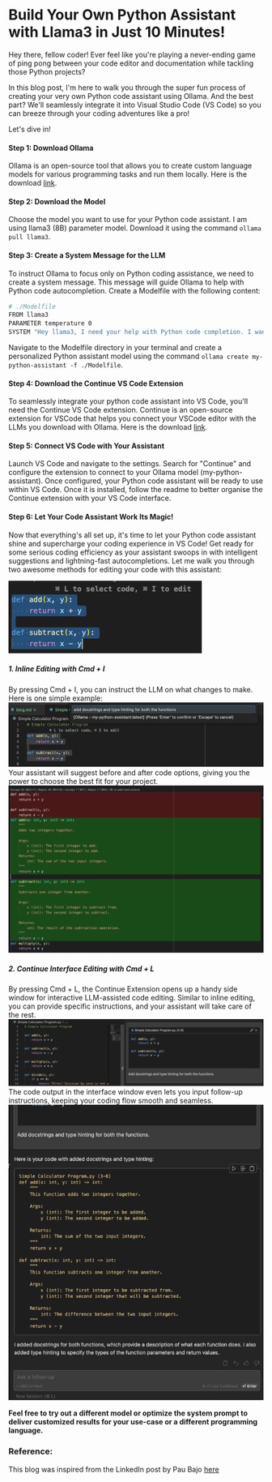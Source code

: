 # Build Your Own Python Assistant with Llama3 in Just 10 Minutes!

Hey there, fellow coder! Ever feel like you're playing a never-ending game of ping pong between your code editor and documentation while tackling those Python projects?

In this blog post, I'm here to walk you through the super fun process of creating your very own Python code assistant using Ollama. And the best part? We'll seamlessly integrate it into Visual Studio Code (VS Code) so you can breeze through your coding adventures like a pro!

Let's dive in!

#### Step 1: Download Ollama

Ollama is an open-source tool that allows you to create custom language models for various programming tasks and run them locally.
Here is the download [link](https://ollama.com/download).

#### Step 2: Download the Model

Choose the model you want to use for your Python code assistant. I am using llama3 (8B) parameter model. Download it using the command `ollama pull llama3`.

#### Step 3: Create a System Message for the LLM

To instruct Ollama to focus only on Python coding assistance, we need to create a system message. This message will guide Ollama to help with Python code autocompletion. Create a Modelfile with the following content:

```bash
# ./Modelfile
FROM llama3
PARAMETER temperature 0
SYSTEM "Hey llama3, I need your help with Python code completion. I want you to analyze my current code and suggest the most likely and accurate completions based on my query, context and best practices. If you need any additional information to complete the task, feel free to ask me."
```

Navigate to the Modelfile directory in your terminal and create a personalized Python assistant model using the command `ollama create my-python-assistant -f ./Modelfile`.

#### Step 4: Download the Continue VS Code Extension

To seamlessly integrate your python code assistant into VS Code, you'll need the Continue VS Code extension. Continue is an open-source extension for VSCode that helps you connect your VSCode editor with the LLMs you download with Ollama. Here is the download [link](https://marketplace.visualstudio.com/items?itemName=Continue.continue).

#### Step 5: Connect VS Code with Your Assistant

Launch VS Code and navigate to the settings. Search for "Continue" and configure the extension to connect to your Ollama model (my-python-assistant). Once configured, your Python code assistant will be ready to use within VS Code. Once it is installed, follow the readme to better organise the Continue extension with your VS Code interface.


#### Step 6: Let Your Code Assistant Work Its Magic!

Now that everything's all set up, it's time to let your Python code assistant shine and supercharge your coding experience in VS Code! Get ready for some serious coding efficiency as your assistant swoops in with intelligent suggestions and lightning-fast autocompletions. Let me walk you through two awesome methods for editing your code with this assistant:

![alt text](/images/image.png)

##### 1. Inline Editing with Cmd + I
By pressing Cmd + I, you can instruct the LLM on what changes to make. Here is one simple example:
![Inline Editing Example](/images/image-1.png)
Your assistant will suggest before and after code options, giving you the power to choose the best fit for your project.
![Inline Editing Example Results](/images/image-2.png)

##### 2. Continue Interface Editing with Cmd + L
By pressing Cmd + L, the Continue Extension opens up a handy side window for interactive LLM-assisted code editing. Similar to inline editing, you can provide specific instructions, and your assistant will take care of the rest. ![Continue Interface Editing](/images/image-3.png)
The code output in the interface window even lets you input follow-up instructions, keeping your coding flow smooth and seamless. ![Continue Interface Editing Results](/images/image-4.png)

**Feel free to try out a different model or optimize the system prompt to deliver customized results for your use-case or a different programming language.**

### Reference:

This blog was inspired from the LinkedIn post by Pau Bajo [here]( https://www.linkedin.com/posts/pau-labarta-bajo-4432074b_machinelearning-llmops-llms-activity-7190620863602282498-q1Lg?utm_source=share&utm_medium=member_desktop)
